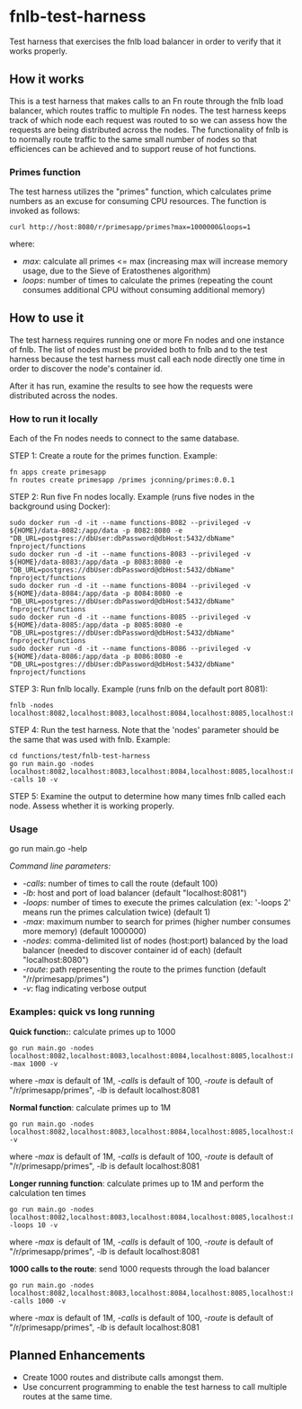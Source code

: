 # fnlb-test-harness
Test harness that exercises the fnlb load balancer in order to verify that it works properly.
## How it works
This is a test harness that makes calls to an Fn route through the fnlb load balancer, which routes traffic to multiple Fn nodes.
The test harness keeps track of which node each request was routed to so we can assess how the requests are being distributed across the nodes.  The functionality
of fnlb is to normally route traffic to the same small number of nodes so that efficiences can be achieved and to support reuse of hot functions.
### Primes function
The test harness utilizes the "primes" function, which calculates prime numbers as an excuse for consuming CPU resources.  The function is invoked as follows:
```
curl http://host:8080/r/primesapp/primes?max=1000000&loops=1
```
where:
- *max*: calculate all primes <= max (increasing max will increase memory usage, due to the Sieve of Eratosthenes algorithm)
- *loops*: number of times to calculate the primes (repeating the count consumes additional CPU without consuming additional memory)

## How to use it
The test harness requires running one or more Fn nodes and one instance of fnlb.  The list of nodes must be provided both to fnlb and to the test harness
because the test harness must call each node directly one time in order to discover the node's container id.

After it has run, examine the results to see how the requests were distributed across the nodes.
### How to run it locally
Each of the Fn nodes needs to connect to the same database.

STEP 1: Create a route for the primes function.  Example:
```
fn apps create primesapp
fn routes create primesapp /primes jconning/primes:0.0.1
```
STEP 2: Run five Fn nodes locally.  Example (runs five nodes in the background using Docker):
```
sudo docker run -d -it --name functions-8082 --privileged -v ${HOME}/data-8082:/app/data -p 8082:8080 -e "DB_URL=postgres://dbUser:dbPassword@dbHost:5432/dbName" fnproject/functions
sudo docker run -d -it --name functions-8083 --privileged -v ${HOME}/data-8083:/app/data -p 8083:8080 -e "DB_URL=postgres://dbUser:dbPassword@dbHost:5432/dbName" fnproject/functions
sudo docker run -d -it --name functions-8084 --privileged -v ${HOME}/data-8084:/app/data -p 8084:8080 -e "DB_URL=postgres://dbUser:dbPassword@dbHost:5432/dbName" fnproject/functions
sudo docker run -d -it --name functions-8085 --privileged -v ${HOME}/data-8085:/app/data -p 8085:8080 -e "DB_URL=postgres://dbUser:dbPassword@dbHost:5432/dbName" fnproject/functions
sudo docker run -d -it --name functions-8086 --privileged -v ${HOME}/data-8086:/app/data -p 8086:8080 -e "DB_URL=postgres://dbUser:dbPassword@dbHost:5432/dbName" fnproject/functions
```
STEP 3: Run fnlb locally.  Example (runs fnlb on the default port 8081):
```
fnlb -nodes localhost:8082,localhost:8083,localhost:8084,localhost:8085,localhost:8086
```
STEP 4: Run the test harness.  Note that the 'nodes' parameter should be the same that was used with fnlb.  Example:
```
cd functions/test/fnlb-test-harness
go run main.go -nodes localhost:8082,localhost:8083,localhost:8084,localhost:8085,localhost:8086 -calls 10 -v
```
STEP 5: Examine the output to determine how many times fnlb called each node.  Assess whether it is working properly.

### Usage
go run main.go -help

<i>Command line parameters:</i>
- *-calls*: number of times to call the route (default 100)
- *-lb*: host and port of load balancer (default "localhost:8081")
- *-loops*: number of times to execute the primes calculation (ex: '-loops 2' means run the primes calculation twice) (default 1)
- *-max*: maximum number to search for primes (higher number consumes more memory) (default 1000000)
- *-nodes*: comma-delimited list of nodes (host:port) balanced by the load balancer (needed to discover container id of each) (default "localhost:8080")
- *-route*: path representing the route to the primes function (default "/r/primesapp/primes")
- *-v*: flag indicating verbose output

### Examples: quick vs long running

**Quick function:**: calculate primes up to 1000
```
go run main.go -nodes localhost:8082,localhost:8083,localhost:8084,localhost:8085,localhost:8086 -max 1000 -v
```
where *-max* is default of 1M, *-calls* is default of 100, *-route* is default of "/r/primesapp/primes", *-lb* is default localhost:8081

**Normal function**: calculate primes up to 1M
```
go run main.go -nodes localhost:8082,localhost:8083,localhost:8084,localhost:8085,localhost:8086 -v
```
where *-max* is default of 1M, *-calls* is default of 100, *-route* is default of "/r/primesapp/primes", *-lb* is default localhost:8081

**Longer running function**: calculate primes up to 1M and perform the calculation ten times
```
go run main.go -nodes localhost:8082,localhost:8083,localhost:8084,localhost:8085,localhost:8086 -loops 10 -v
```
where *-max* is default of 1M, *-calls* is default of 100, *-route* is default of "/r/primesapp/primes", *-lb* is default localhost:8081

**1000 calls to the route**: send 1000 requests through the load balancer
```
go run main.go -nodes localhost:8082,localhost:8083,localhost:8084,localhost:8085,localhost:8086 -calls 1000 -v
```
where *-max* is default of 1M, *-calls* is default of 100, *-route* is default of "/r/primesapp/primes", *-lb* is default localhost:8081

## Planned Enhancements
- Create 1000 routes and distribute calls amongst them.
- Use concurrent programming to enable the test harness to call multiple routes at the same time.
